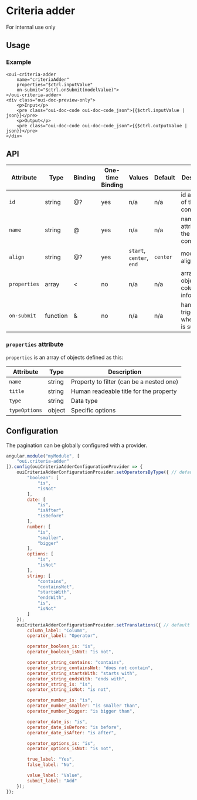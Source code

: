 # Criteria adder

<oui-message type="warning">For internal use only</oui-message>

## Usage

### Example

```html:preview
<oui-criteria-adder
    name="criteriaAdder"
    properties="$ctrl.inputValue"
    on-submit="$ctrl.onSubmit(modelValue)">
</oui-criteria-adder>
<div class="oui-doc-preview-only">
    <p>Input</p>
    <pre class="oui-doc-code oui-doc-code_json">{{$ctrl.inputValue | json}}</pre>
    <p>Output</p>
    <pre class="oui-doc-code oui-doc-code_json">{{$ctrl.outputValue | json}}</pre>
</div>
```

## API

| Attribute     | Type      | Binding   | One-time Binding  | Values                    | Default   | Description
| ----          | ----      | ----      | ----              | ----                      | ----      | ----
| `id`          | string    | @?        | yes               | n/a                       | n/a       | id attribute of the component
| `name`        | string    | @         | yes               | n/a                       | n/a       | name attribute of the component
| `align`       | string    | @?        | yes               | `start`, `center`, `end`  | `center`  | modifier for alignment
| `properties`  | array     | <         | no                | n/a                       | n/a       | array of objects with columns informations
| `on-submit`   | function  | &         | no                | n/a                       | n/a       | handler triggered when form is submitted

### `properties` attribute

`properties` is an array of objects defined as this:

| Attribute     | Type      | Description
| ----          | ----      | -----
| `name`        | string    | Property to filter (can be a nested one)
| `title`       | string    | Human readeable title for the property
| `type`        | string    | Data type
| `typeOptions` | object    | Specific options

## Configuration

The pagination can be globally configured with a provider.

```js
angular.module("myModule", [
    "oui.criteria-adder"
]).config(ouiCriteriaAdderConfigurationProvider => {
    ouiCriteriaAdderConfigurationProvider.setOperatorsByType({ // default operatorsByType
        "boolean": [
            "is",
            "isNot"
        ],
        date: [
            "is",
            "isAfter",
            "isBefore"
        ],
        number: [
            "is",
            "smaller",
            "bigger"
        ],
        options: [
            "is",
            "isNot"
        ],
        string: [
            "contains",
            "containsNot",
            "startsWith",
            "endsWith",
            "is",
            "isNot"
        ]
    });
    ouiCriteriaAdderConfigurationProvider.setTranslations({ // default translations
        column_label: "Column",
        operator_label: "Operator",

        operator_boolean_is: "is",
        operator_boolean_isNot: "is not",

        operator_string_contains: "contains",
        operator_string_containsNot: "does not contain",
        operator_string_startsWith: "starts with",
        operator_string_endsWith: "ends with",
        operator_string_is: "is",
        operator_string_isNot: "is not",

        operator_number_is: "is",
        operator_number_smaller: "is smaller than",
        operator_number_bigger: "is bigger than",

        operator_date_is: "is",
        operator_date_isBefore: "is before",
        operator_date_isAfter: "is after",

        operator_options_is: "is",
        operator_options_isNot: "is not",

        true_label: "Yes",
        false_label: "No",

        value_label: "Value",
        submit_label: "Add"
    });
});
```

